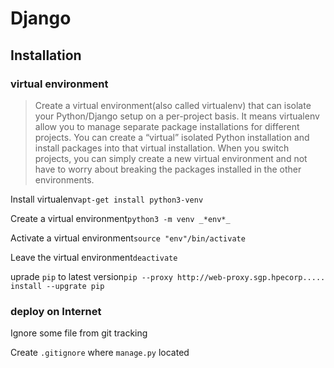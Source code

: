 # Django
## Installation
### virtual environment
>Create a virtual environment(also called virtualenv) that can isolate your Python/Django setup on a per-project basis. It means virtualenv allow you to manage separate package installations for different projects. You can create a “virtual” isolated Python installation and install packages into that virtual installation. When you switch projects, you can simply create a new virtual environment and not have to worry about breaking the packages installed in the other environments. 
<p>Install virtualenv<prep><code>apt-get install python3-venv</code></prep> 
<p>Create a virtual environment<prep><code>python3 -m venv _*env*_</code></prep>
<p>Activate a virtual environment<prep><code>source "env"/bin/activate</code></prep>
<p>Leave the virtual environment<prep><code>deactivate</code></prep>
<p>uprade <code>pip</code> to latest version<prep><code>pip --proxy http://web-proxy.sgp.hpecorp..... install --upgrate pip</code></prep>

### deploy on Internet
<p>Ignore some file from git tracking
    <p>Create <code>.gitignore</code> where <code>manage.py</code> located